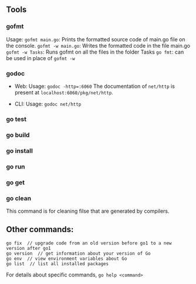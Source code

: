 ## Tools

### gofmt

Usage:
```gofmt main.go```: Prints the formatted source code of main.go file on the console.
```gofmt -w main.go```: Writes the formatted code in the file main.go
```gofmt -w Tasks```: Runs gofmt on all the files in the folder Tasks
```go fmt```: can be used in place of ```gofmt -w```

### godoc
- Web:
	Usage:
	```godoc -http=:6060```
	The documentation of ```net/http``` is present at ```localhost:6060/pkg/net/http```.

- CLI:
	Usage:
	```godoc net/http```

### go test

### go build

### go install

### go run

### go get

### go clean
This command is for cleaning filse that are generated by compilers.


## Other commands:

```shell
go fix  // upgrade code from an old version before go1 to a new version after go1
go version  // get information about your version of Go
go env  // view environment variables about Go
go list  // list all installed packages
```

For details about specific commands, ```go help <command>```
